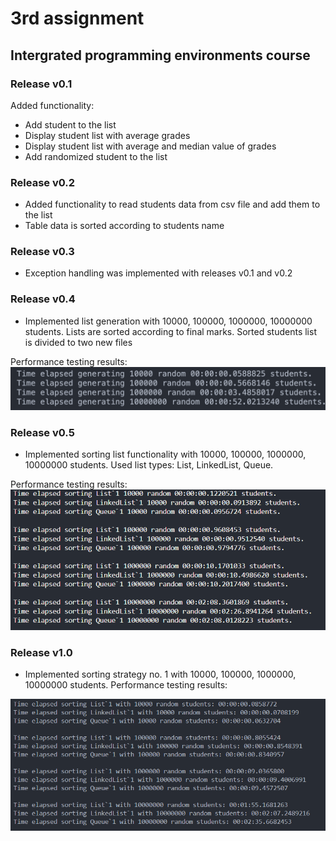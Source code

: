 # 3rd assignment

## Intergrated programming environments course

### Release v0.1

Added functionality:

-  Add student to the list
-  Display student list with average grades
-  Display student list with average and median value of grades
-  Add randomized student to the list

### Release v0.2

-  Added functionality to read students data from csv file and add them to the list
-  Table data is sorted according to students name

### Release v0.3

-  Exception handling was implemented with releases v0.1 and v0.2

### Release v0.4

-  Implemented list generation with 10000, 100000, 1000000, 10000000 students. Lists are sorted according to final marks. Sorted students list is divided to two new files

Performance testing results:
![plot](./3LD/assets/screen.png?raw=true 'Performance testing results')

### Release v0.5

-  Implemented sorting list functionality with 10000, 100000, 1000000, 10000000 students. Used list types: List<T>, LinkedList<T>, Queue<T>.

Performance testing results:
![plot](./3LD/assets/Capture.PNG?raw=true 'Performance testing results')

### Release v1.0

-  Implemented sorting strategy no. 1 with 10000, 100000, 1000000, 10000000 students.
   Performance testing results:

![plot](./3LD/assets/Capture1.PNG?raw=true 'Performance testing results')
